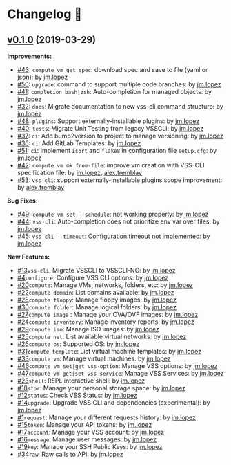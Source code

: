 # Changelog 📝

## [v0.1.0](https://gitlab-ee.eis.utoronto.ca/vss/vss-cli/tags/v0.1.0) (2019-03-29)

**Improvements:**

- [#43](https://gitlab-ee.eis.utoronto.ca/vss/vss-cli/issues/43): ``compute vm get spec``: download spec and save to file (yaml or json): by [jm.lopez]
- [#50](https://gitlab-ee.eis.utoronto.ca/vss/vss-cli/issues/50): ``upgrade``: command to support multiple code branches: by [jm.lopez]
- [#41](https://gitlab-ee.eis.utoronto.ca/vss/vss-cli/issues/41): ``completion bash|zsh``: Auto-completion for managed objects: by [jm.lopez]
- [#32](https://gitlab-ee.eis.utoronto.ca/vss/vss-cli/issues/32): ``docs``: Migrate documentation to new vss-cli command structure: by [jm.lopez]
- [#48](https://gitlab-ee.eis.utoronto.ca/vss/vss-cli/issues/48): ``plugins``: Support externally-installable plugins: by [jm.lopez]
- [#40](https://gitlab-ee.eis.utoronto.ca/vss/vss-cli/issues/40): ``tests``: Migrate Unit Testing from legacy VSSCLI: by [jm.lopez]
- [#37](https://gitlab-ee.eis.utoronto.ca/vss/vss-cli/issues/37): ``ci``: Add bump2version to project to manage versioning: by [jm.lopez]
- [#36](https://gitlab-ee.eis.utoronto.ca/vss/vss-cli/issues/36): ``ci``: Add GitLab Templates: by [jm.lopez]
- [#51](https://gitlab-ee.eis.utoronto.ca/vss/vss-cli/issues/51): ``ci``: Implement ``isort`` and ``flake8`` in configuration file ``setup.cfg``: by [jm.lopez]
- [#42](https://gitlab-ee.eis.utoronto.ca/vss/vss-cli/issues/42): ``compute vm mk from-file``:  improve vm creation with VSS-CLI specification file: by [jm.lopez], [alex.tremblay]
- [#53](https://gitlab-ee.eis.utoronto.ca/vss/vss-cli/issues/53): ``vss-cli``: support externally-installable plugins scope improvement: by [alex.tremblay]

**Bug Fixes:**

- [#49](https://gitlab-ee.eis.utoronto.ca/vss/vss-cli/issues/49): ``compute vm set --schedule``: not working properly: by [jm.lopez]
- [#44](https://gitlab-ee.eis.utoronto.ca/vss/vss-cli/issues/44): ``vss-cli``: Auto-completion does not prioritize env var over files: by [jm.lopez]
- [#45](https://gitlab-ee.eis.utoronto.ca/vss/vss-cli/issues/45): ``vss-cli --timeout``: Configuration.timeout not implemented: by [jm.lopez]

**New Features:**

- [#13](https://gitlab-ee.eis.utoronto.ca/vss/vss-cli/issues/13)``vss-cli``: Migrate VSSCLI to VSSCLI-NG: by [jm.lopez]
- [#4](https://gitlab-ee.eis.utoronto.ca/vss/vss-cli/issues/4)``configure``: Configure VSS CLI options: by [jm.lopez]
- [#20](https://gitlab-ee.eis.utoronto.ca/vss/vss-cli/issues/20)``compute``: Manage VMs, networks, folders, etc: by [jm.lopez]
- [#22](https://gitlab-ee.eis.utoronto.ca/vss/vss-cli/issues/22)``compute domain``: List domains available: by [jm.lopez]
- [#28](https://gitlab-ee.eis.utoronto.ca/vss/vss-cli/issues/28)``compute floppy``: Manage floppy images: by [jm.lopez]
- [#30](https://gitlab-ee.eis.utoronto.ca/vss/vss-cli/issues/30)``compute folder``: Manage logical folders: by [jm.lopez]
- [#27](https://gitlab-ee.eis.utoronto.ca/vss/vss-cli/issues/27)``compute image`` : Manage your OVA/OVF images: by [jm.lopez]
- [#24](https://gitlab-ee.eis.utoronto.ca/vss/vss-cli/issues/24)``compute inventory``: Manage inventory reports: by [jm.lopez]
- [#29](https://gitlab-ee.eis.utoronto.ca/vss/vss-cli/issues/29)``compute iso``: Manage ISO images: by [jm.lopez]
- [#25](https://gitlab-ee.eis.utoronto.ca/vss/vss-cli/issues/25)``compute net``: List available virtual networks: by [jm.lopez]
- [#26](https://gitlab-ee.eis.utoronto.ca/vss/vss-cli/issues/26)``compute os``: Supported OS: by [jm.lopez]
- [#31](https://gitlab-ee.eis.utoronto.ca/vss/vss-cli/issues/31)``compute template``: List virtual machine templates: by [jm.lopez]
- [#33](https://gitlab-ee.eis.utoronto.ca/vss/vss-cli/issues/33)``compute vm``: Manage virtual machines: by [jm.lopez]
- [#46](https://gitlab-ee.eis.utoronto.ca/vss/vss-cli/issues/46)``compute vm set|get vss-option``: Manage VSS options: by [jm.lopez]
- [#47](https://gitlab-ee.eis.utoronto.ca/vss/vss-cli/issues/47)``compute vm get|set vss-service``: Manage VSS Services: by [jm.lopez]
- [#23](https://gitlab-ee.eis.utoronto.ca/vss/vss-cli/issues/23)``shell``: REPL interactive shell: by [jm.lopez]
- [#18](https://gitlab-ee.eis.utoronto.ca/vss/vss-cli/issues/18)``stor``: Manage your personal storage space: by [jm.lopez]
- [#12](https://gitlab-ee.eis.utoronto.ca/vss/vss-cli/issues/12)``status``: Check VSS Status: by [jm.lopez]
- [#14](https://gitlab-ee.eis.utoronto.ca/vss/vss-cli/issues/14)``upgrade``: Upgrade VSS CLI and dependencies (experimental): by [jm.lopez]
- [#1](https://gitlab-ee.eis.utoronto.ca/vss/vss-cli/issues/)``request``: Manage your different requests history: by [jm.lopez]
- [#15](https://gitlab-ee.eis.utoronto.ca/vss/vss-cli/issues/15)``token``: Manage your API tokens: by [jm.lopez]
- [#17](https://gitlab-ee.eis.utoronto.ca/vss/vss-cli/issues/17)``account``: Manage your VSS account: by [jm.lopez]
- [#16](https://gitlab-ee.eis.utoronto.ca/vss/vss-cli/issues/16)``message``: Manage user messages: by [jm.lopez]
- [#19](https://gitlab-ee.eis.utoronto.ca/vss/vss-cli/issues/19)``key``: Manage your SSH Public Keys: by [jm.lopez]
- [#34](https://gitlab-ee.eis.utoronto.ca/vss/vss-cli/issues/34)``raw``: Raw calls to API: by [jm.lopez]


[jm.lopez]: https://gitlab-ee.eis.utoronto.ca/jm.lopez
[alex.tremblay]: https://gitlab-ee.eis.utoronto.ca/alex.tremblay
